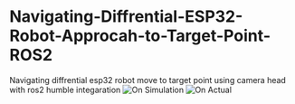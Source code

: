 # Navigating-Diffrential-ESP32-Robot-Approcah-to-Target-Point-ROS2
Navigating diffrential esp32 robot move to target point using camera head with ros2 humble integaration
![On Simulation]([https://github.com/SentaFito53/Navigating-Diffrential-ESP32-Robot-Approcah-to-Target-Point-ROS2/blob/main/Gazebo%20SImulation.png])
![On Actual](link_gambar)
